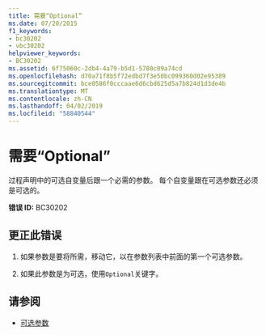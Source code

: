 ```yaml
---
title: 需要“Optional”
ms.date: 07/20/2015
f1_keywords:
- bc30202
- vbc30202
helpviewer_keywords:
- BC30202
ms.assetid: 6f75060c-2db4-4a79-b5d1-5780c09a74cd
ms.openlocfilehash: d70a71f8b5f72edbd7f3e50bc099360d02e95389
ms.sourcegitcommit: bce0586f0cccaae6d6cbd625d5a7b824d1d3de4b
ms.translationtype: MT
ms.contentlocale: zh-CN
ms.lasthandoff: 04/02/2019
ms.locfileid: "58840544"
---
```

# <a name="optional-expected"></a>需要“Optional”
过程声明中的可选自变量后跟一个必需的参数。 每个自变量跟在可选参数还必须是可选的。  
  
 **错误 ID:** BC30202  
  
## <a name="to-correct-this-error"></a>更正此错误  
  
1.  如果参数是要将所需，移动它，以在参数列表中前面的第一个可选参数。  
  
2.  如果此参数是为可选，使用`Optional`关键字。  
  
## <a name="see-also"></a>请参阅

- [可选参数](../../../visual-basic/programming-guide/language-features/procedures/optional-parameters.md)
